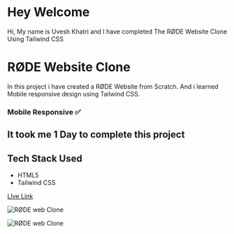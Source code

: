 # Hey Welcome

Hi, My name is Uvesh Khatri and I have completed The RØDE Website Clone Using Tailwind CSS

# RØDE Website Clone

In this project i have created a RØDE Website from Scratch. And i learned Mobile responsive design using Tailwind CSS.

### Mobile Responsive ✅

## It took me 1 Day to complete this project

## Tech Stack Used
- HTML5
- Tailwind CSS

[ LIve Link ](https://uveshkhatri-rode-clone.netlify.app/)

![RØDE web Clone](./RØDE.png)

![RØDE web Clone](./RØDE-mobile.png)